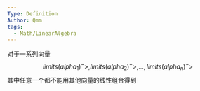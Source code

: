 ```yaml
---
Type: Definition
Author: Qmm
tags:
  - Math/LinearAlgebra
---
```

对于一系列向量$$limits(alpha_1)^->,limits(alpha_2)^->,...,limits(alpha_n)^->$$其中任意一个都不能用其他向量的线性组合得到